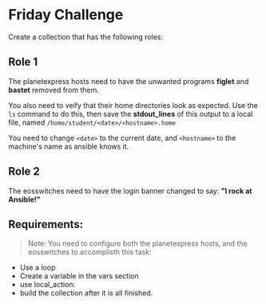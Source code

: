 # Friday Challenge

Create a collection that has the following roles:

## Role 1

The planetexpress hosts need to have the unwanted programs **figlet** and **bastet** removed from them.

You also need to veify that their home directories look as expected. Use the `ls` command to do this, 
then save the **stdout_lines** of this output to a local file, named `/home/student/<date>/<hostname>.home`

You need to change `<date>` to the current date, and `<hostname>` to the machine's name as ansible knows it.

## Role 2
The eosswitches need to have the login banner changed to say: **"I rock at Ansible!"**

## Requirements:

> Note: You need to configure both the planetexpress hosts, and the eosswitches to accomplisth this task:

- Use a loop
- Create a variable in the vars section
- use local_action:
- build the collection after it is all finished.

